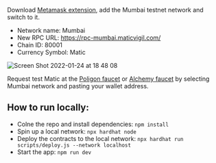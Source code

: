 Download [Metamask extension](https://metamask.io/), add the Mumbai testnet network and switch to it.

- Network name: Mumbai
- New RPC URL: https://rpc-mumbai.maticvigil.com/
- Chain ID: 80001
- Currency Symbol: Matic

![Screen Shot 2022-01-24 at 18 48 08](https://user-images.githubusercontent.com/47801291/150760175-ae85c919-0671-4002-a1c8-7d339e6ebaf6.png)

Request test Matic at the [Poligon faucet](https://faucet.polygon.technology/) or [Alchemy faucet](https://mumbaifaucet.com/) by selecting Mumbai network and pasting your wallet address.

## How to run locally:

- Colne the repo and install dependencies:
  `npm install`
- Spin up a local network:
  `npx hardhat node`
- Deploy the contracts to the local network: `npx hardhat run scripts/deploy.js --network localhost`
- Start the app: `npm run dev`
